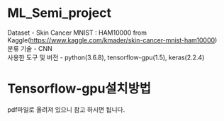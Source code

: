 # ML_Semi_project

Dataset - Skin Cancer MNIST : HAM10000 from Kaggle(https://www.kaggle.com/kmader/skin-cancer-mnist-ham10000) \
분류 기술 - CNN \
사용한 도구 및 버전 - python(3.6.8), tensorflow-gpu(1.5), keras(2.2.4) 


# Tensorflow-gpu설치방법
pdf파일로 올려져 있으니 참고 하시면 됩니다.
